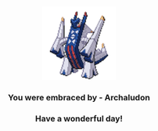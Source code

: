 <p align="center">
    <img src="https://raw.githubusercontent.com/PokeAPI/sprites/master/sprites/pokemon/1018.png" width="150" height="150">
</p>
<h3 align="center">You were embraced by - <b>Archaludon</b></h3>
<h3 align="center">Have a wonderful day!</h3>

